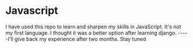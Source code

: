 # Javascript
I have used this repo to learn and sharpen my skills in JavaScript.
It's not my first language.
I thought it was a better option after learning django.
-----I'll  give back my experience after two months. Stay tuned 
